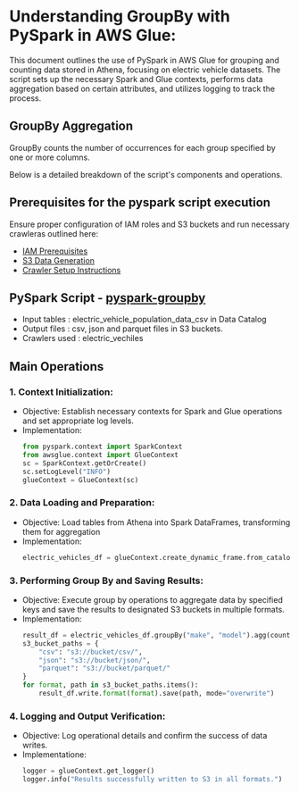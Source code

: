 # Understanding GroupBy with PySpark in AWS Glue:

This document outlines the use of PySpark in AWS Glue for grouping and counting data stored in Athena, focusing on electric vehicle datasets. The script sets up the necessary Spark and Glue contexts, performs data aggregation based on certain attributes, and utilizes logging to track the process. 

## GroupBy Aggregation

GroupBy counts the number of occurrences for each group specified by one or more columns.

Below is a detailed breakdown of the script's components and operations.

## Prerequisites for the pyspark script execution

Ensure proper configuration of IAM roles and S3 buckets and run necessary crawleras outlined here:
* [IAM Prerequisites](IAM-prerequisites.md)
* [S3 Data Generation](s3-data-generation.md)
* [Crawler Setup Instructions](set-up-instructions.md)
  
## PySpark Script - [pyspark-groupby](../glue-code/ti-pyspark-groupby.py)
- Input tables         : electric_vehicle_population_data_csv in Data Catalog
- Output files         : csv, json and parquet files in S3 buckets.
- Crawlers used        : electric_vechiles


## Main Operations
### 1. Context Initialization:
  - Objective: Establish necessary contexts for Spark and Glue operations and set appropriate log levels.
  - Implementation:
    ```python
    from pyspark.context import SparkContext
    from awsglue.context import GlueContext
    sc = SparkContext.getOrCreate()
    sc.setLogLevel("INFO")
    glueContext = GlueContext(sc)
    ```
### 2. Data Loading and Preparation:
  - Objective: Load tables from Athena into Spark DataFrames, transforming them for aggregation
  - Implementation:
    ```python
    electric_vehicles_df = glueContext.create_dynamic_frame.from_catalog(database="glue_db", table_name="electric_vehicle_population_data_csv").toDF()
    ```

### 3. Performing Group By and Saving Results:
   - Objective: Execute group by operations to aggregate data by specified keys and save the results to designated S3 buckets in multiple formats.
   - Implementation:
      ```python
      result_df = electric_vehicles_df.groupBy("make", "model").agg(count("*").alias("count"))
      s3_bucket_paths = {
          "csv": "s3://bucket/csv/",
          "json": "s3://bucket/json/",
          "parquet": "s3://bucket/parquet/"
      }
      for format, path in s3_bucket_paths.items():
          result_df.write.format(format).save(path, mode="overwrite")
     ```
      
### 4. Logging and Output Verification:
   - Objective: Log operational details and confirm the success of data writes.
   - Implementatione:
       ```python
      logger = glueContext.get_logger()
      logger.info("Results successfully written to S3 in all formats.")

     ```
